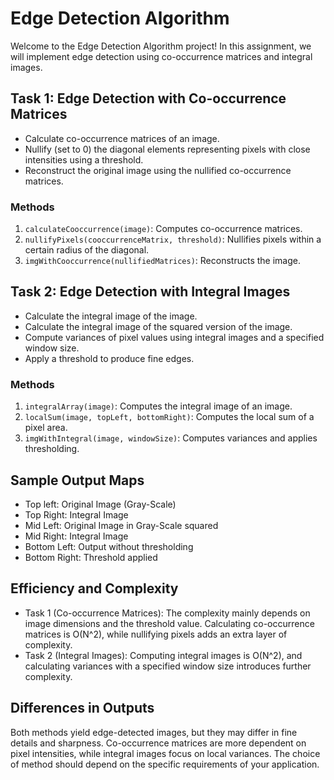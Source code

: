 # Edge Detection Algorithm

Welcome to the Edge Detection Algorithm project! In this assignment, we will implement edge detection using co-occurrence matrices and integral images.

## Task 1: Edge Detection with Co-occurrence Matrices
- Calculate co-occurrence matrices of an image.
- Nullify (set to 0) the diagonal elements representing pixels with close intensities using a threshold.
- Reconstruct the original image using the nullified co-occurrence matrices.

### Methods
1. `calculateCooccurrence(image)`: Computes co-occurrence matrices.
2. `nullifyPixels(cooccurrenceMatrix, threshold)`: Nullifies pixels within a certain radius of the diagonal.
3. `imgWithCooccurrence(nullifiedMatrices)`: Reconstructs the image.

## Task 2: Edge Detection with Integral Images
- Calculate the integral image of the image.
- Calculate the integral image of the squared version of the image.
- Compute variances of pixel values using integral images and a specified window size.
- Apply a threshold to produce fine edges.

### Methods
1. `integralArray(image)`: Computes the integral image of an image.
2. `localSum(image, topLeft, bottomRight)`: Computes the local sum of a pixel area.
3. `imgWithIntegral(image, windowSize)`: Computes variances and applies thresholding.

## Sample Output Maps
- Top left: Original Image (Gray-Scale)
- Top Right: Integral Image
- Mid Left: Original Image in Gray-Scale squared
- Mid Right: Integral Image
- Bottom Left: Output without thresholding
- Bottom Right: Threshold applied

## Efficiency and Complexity
- Task 1 (Co-occurrence Matrices): The complexity mainly depends on image dimensions and the threshold value. Calculating co-occurrence matrices is O(N^2), while nullifying pixels adds an extra layer of complexity.
- Task 2 (Integral Images): Computing integral images is O(N^2), and calculating variances with a specified window size introduces further complexity.

## Differences in Outputs
Both methods yield edge-detected images, but they may differ in fine details and sharpness. Co-occurrence matrices are more dependent on pixel intensities, while integral images focus on local variances. The choice of method should depend on the specific requirements of your application.
